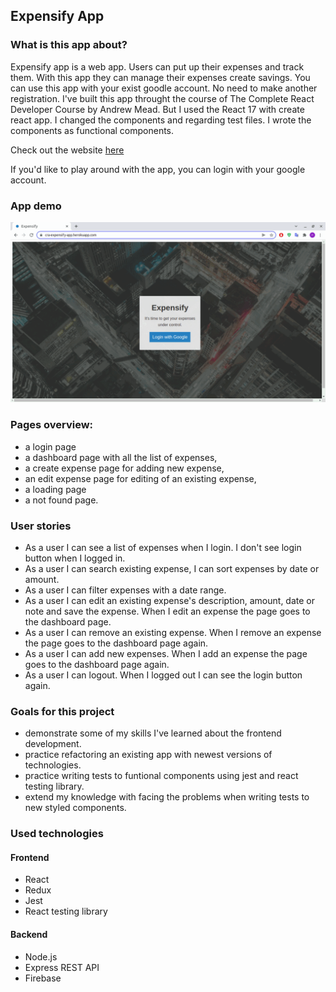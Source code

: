 ## Expensify App

### What is this app about?

Expensify app is a web app. Users can put up their expenses and track them. With this app they can manage their expenses create savings. You can use this app with your exist goodle account. No need to make another registration.
I've built this app throught the course of The Complete React Developer Course by Andrew Mead. But I used the React 17 with create react app. I changed the components and regarding test files. I wrote the components as functional components.

Check out the website [here](https://cra-expensify-app.herokuapp.com/)

If you'd like to play around with the app, you can login with your google account.

### App demo

![App demo](https://github.com/nagehancapa/expensify-app-v2/blob/master/ReadMeFiles/expensify.gif)

### Pages overview:

- a login page
- a dashboard page with all the list of expenses,
- a create expense page for adding new expense,
- an edit expense page for editing of an existing expense,
- a loading page
- a not found page.

### User stories

- As a user I can see a list of expenses when I login. I don't see login button when I logged in.
- As a user I can search existing expense, I can sort expenses by date or amount.
- As a user I can filter expenses with a date range.
- As a user I can edit an existing expense's description, amount, date or note and save the expense. When I edit an expense the page goes to the dashboard page.
- As a user I can remove an existing expense. When I remove an expense the page goes to the dashboard page again.
- As a user I can add new expenses. When I add an expense the page goes to the dashboard page again.
- As a user I can logout. When I logged out I can see the login button again.

### Goals for this project

- demonstrate some of my skills I've learned about the frontend development.
- practice refactoring an existing app with newest versions of technologies.
- practice writing tests to funtional components using jest and react testing library.
- extend my knowledge with facing the problems when writing tests to new styled components.

### Used technologies

#### Frontend

- React
- Redux
- Jest
- React testing library

#### Backend

- Node.js
- Express REST API
- Firebase
